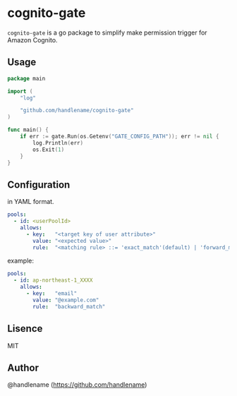 # cognito-gate

`cognito-gate` is a go package to simplify make permission trigger for Amazon Cognito.

## Usage

```go
package main

import (
    "log"

    "github.com/handlename/cognito-gate"
)

func main() {
    if err := gate.Run(os.Getenv("GATE_CONFIG_PATH")); err != nil {
        log.Println(err)
        os.Exit(1)
    }
}
```

## Configuration

in YAML format.

```yaml
pools:
  - id: <userPoolId>
    allows:
      - key:   "<target key of user attribute>"
        value: "<expected value>"
        rule:  "<matching rule> ::= 'exact_match'(default) | 'forward_match' | 'backward_match'"
```

example:

```yaml
pools:
  - id: ap-northeast-1_XXXX
    allows:
      - key:   "email"
        value: "@example.com"
        rule:  "backward_match"
```

## Lisence

MIT

## Author

@handlename (https://github.com/handlename)
